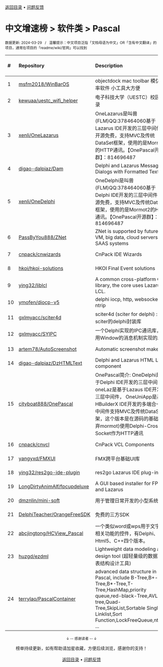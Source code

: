 <a href="https://github.com/GrowingGit/GitHub-Chinese-Top-Charts#github中文排行榜">返回目录</a> • <a href="/content/docs/feedback.md">问题反馈</a>

# 中文增速榜 > 软件类 > Pascal
<sub>数据更新: 2024-03-29&nbsp;&nbsp;&nbsp;/&nbsp;&nbsp;&nbsp;温馨提示：中文项目泛指「文档母语为中文」OR「含有中文翻译」的项目，通常在项目的「readme/wiki/官网」可以找到</sub>

|#|Repository|Description|Stars|Average daily growth|Updated|
|:-|:-|:-|:-|:-|:-|
|1|[msfm2018/WinBarOS](https://github.com/msfm2018/WinBarOS)|objectdock mac toolbar 模仿 效率软件 小工具大方便|16|0|2024-03-28|
|2|[kewuaa/uestc_wifi_helper](https://github.com/kewuaa/uestc_wifi_helper)|电子科技大学（UESTC）校园网登录|18|0|2024-03-10|
|3|[xenli/OneLazarus](https://github.com/xenli/OneLazarus)|OneLazarus是叫兽(FLM)QQ:378464060基于Lazarus IDE开发的三层中间件，开源免费，支持MVC及传统DataSet框架，使用的是Mormot2的HTTP通讯。【OnePascal开源群】：814696487|8|0|2023-12-13|
|4|[digao-dalpiaz/Dam](https://github.com/digao-dalpiaz/Dam)|Delphi and Lazarus Message Dialogs with Formatted Text|123|0|2024-03-28|
|5|[xenli/OneDelphi](https://github.com/xenli/OneDelphi)|OneDelphi是叫兽(FLM)QQ:378464060基于Delphi IDE开发的三层中间件，开源免费，支持MVC及传统DataSet框架，使用的是Mormot2的HTTP通讯。【OnePascal开源群】：814696487|35|0|2023-12-15|
|6|[PassByYou888/ZNet](https://github.com/PassByYou888/ZNet)|ZNet is supported by future P2P VM, big data, cloud servers, and SAAS systems|50|0|2024-03-28|
|7|[cnpack/cnwizards](https://github.com/cnpack/cnwizards)|CnPack IDE Wizards|549|0|2024-03-28|
|8|[hkoi/hkoi-solutions](https://github.com/hkoi/hkoi-solutions)|HKOI Final Event solutions|12|0|2024-02-28|
|9|[ying32/liblcl](https://github.com/ying32/liblcl)|A common cross-platform GUI library, the core uses Lazarus LCL.|118|0|2023-12-27|
|10|[ymofen/diocp-v5](https://github.com/ymofen/diocp-v5)|delphi iocp, http, websocket, ntrip|236|0|2024-02-22|
|11|[gxlmyacc/sciter4d](https://github.com/gxlmyacc/sciter4d)|sciter4d (sciter for delphi) :  一个sciter的delphi封装库|43|0|2023-10-17|
|12|[gxlmyacc/SYIPC](https://github.com/gxlmyacc/SYIPC)|一个Delphi实现的IPC通讯库，使用Window的消息机制实现的。|4|0|2023-10-10|
|13|[artem78/AutoScreenshot](https://github.com/artem78/AutoScreenshot)|Automatic screenshot maker|95|0|2024-03-23|
|14|[digao-dalpiaz/DzHTMLText](https://github.com/digao-dalpiaz/DzHTMLText)|Delphi and Lazarus HTML Label component|166|0|2024-03-28|
|15|[cityboat888/OnePascal](https://github.com/cityboat888/OnePascal)|OnePascal简介: OneDelphi是基于Delphi IDE开发的三层中间件， oneLaz是基于Lazaus IDE开发的三层中间件， OneUniApp是基于HBuilderX IDE开发的多端合一app 中间件支持MVC及传统DataSet框架，这个版本是在源码的基础上(放弃mormot)使用Delphi-Cross-Socket作为HTTP通讯|5|0|2024-03-27|
|16|[cnpack/cnvcl](https://github.com/cnpack/cnvcl)|CnPack VCL Components|321|0|2024-03-28|
|17|[yangyxd/FMXUI](https://github.com/yangyxd/FMXUI)|FMX跨平台基础UI库|254|0|2023-11-15|
|18|[ying32/res2go-ide-plugin](https://github.com/ying32/res2go-ide-plugin)|res2go Lazarus IDE plug-in|30|0|2024-01-13|
|19|[LongDirtyAnimAlf/fpcupdeluxe](https://github.com/LongDirtyAnimAlf/fpcupdeluxe)|A GUI based installer for FPC and Lazarus|448|0|2024-03-14|
|20|[dmznlin/mini-soft](https://github.com/dmznlin/mini-soft)|用于管理日常开发的小型系统|3|0|2024-03-13|
|21|[DelphiTeacher/OrangeFreeSDK](https://github.com/DelphiTeacher/OrangeFreeSDK)|免费的三方SDK|50|0|2024-02-21|
|22|[abcjingtong/HCView_Pascal](https://github.com/abcjingtong/HCView_Pascal)|一个类似word或wps用于文字排版相关功能的控件，有Delphi、C#、Html5、C++四个版本。|3|0|2024-03-04|
|23|[huzgd/ezdml](https://github.com/huzgd/ezdml)|Lightweight data modeling and design tool (超轻量级的数据建模表结构设计工具)|23|0|2024-02-24|
|24|[terrylao/PascalContainer](https://github.com/terrylao/PascalContainer)|advanced data structure in Pascal, include  B-Tree,B+-Tree,B*-Tree,T-Tree,HashMap,priority queue,red-black-Tree,AVL-tree,Quad-Tree,SkipList,Sortable Single Linklist,Sort Function,LockFreeQueue,nth_ele ...|36|0|2024-01-19|

<div align="center">
    <p><sub>↓ -- 感谢读者 -- ↓</sub></p>
    榜单持续更新，如有帮助请加星收藏，方便后续浏览，感谢你的支持！
</div>

<br/>

<div align="center"><a href="https://github.com/GrowingGit/GitHub-Chinese-Top-Charts#github中文排行榜">返回目录</a> • <a href="/content/docs/feedback.md">问题反馈</a></div>
